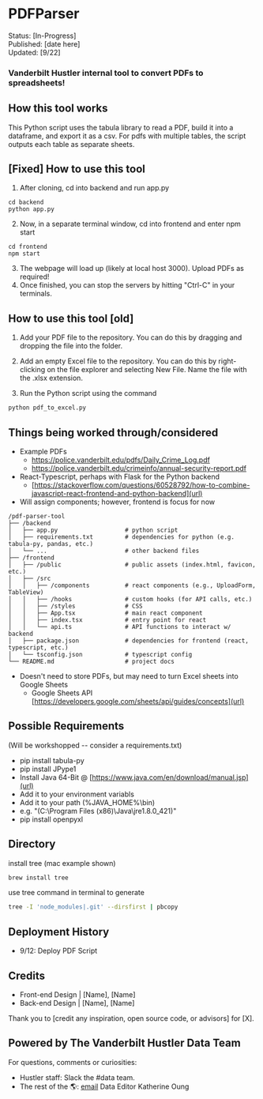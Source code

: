 


# PDFParser
Status: [In-Progress] <br>
Published: [date here] <br>
Updated: [9/22] <br>
### Vanderbilt Hustler internal tool to convert PDFs to spreadsheets!

## How this tool works
This Python script uses the tabula library to read a PDF, build it into a dataframe, and export it as a csv. For pdfs with multiple tables, the script outputs each table as separate sheets. 

## [Fixed] How to use this tool
1. After cloning, cd into backend and run app.py
```
cd backend
python app.py
```
2. Now, in a separate terminal window, cd into frontend and enter npm start
```
cd frontend
npm start
```
3. The webpage will load up (likely at local host 3000). Upload PDFs as required!
4. Once finished, you can stop the servers by hitting "Ctrl-C" in your terminals.

## How to use this tool [old]
1. Add your PDF file to the repository. You can do this by dragging and dropping the file into the folder.

2. Add an empty Excel file to the repository. You can do this by right-clicking on the file explorer and selecting New File. Name the file with the .xlsx extension.

3. Run the Python script using the command
```bash
python pdf_to_excel.py
```

## Things being worked through/considered
- Example PDFs
  - https://police.vanderbilt.edu/pdfs/Daily_Crime_Log.pdf
  - https://police.vanderbilt.edu/crimeinfo/annual-security-report.pdf
- React-Typescript, perhaps with Flask for the Python backend
  - [https://stackoverflow.com/questions/60528792/how-to-combine-javascript-react-frontend-and-python-backend](url)
- Will assign components; however, frontend is focus for now
```
/pdf-parser-tool
├── /backend
│   ├── app.py                   # python script
│   ├── requirements.txt         # dependencies for python (e.g. tabula-py, pandas, etc.)
│   └── ...                      # other backend files
├── /frontend
│   ├── /public                  # public assets (index.html, favicon, etc.)
│   ├── /src
│   │   ├── /components          # react components (e.g., UploadForm, TableView)
│   │   ├── /hooks               # custom hooks (for API calls, etc.)
│   │   ├── /styles              # CSS
│   │   ├── App.tsx              # main react component
│   │   ├── index.tsx            # entry point for react
│   │   └── api.ts               # API functions to interact w/ backend
│   ├── package.json             # dependencies for frontend (react, typescript, etc.)
│   └── tsconfig.json            # typescript config
└── README.md                    # project docs
```
- Doesn't need to store PDFs, but may need to turn Excel sheets into Google Sheets
  - Google Sheets API [https://developers.google.com/sheets/api/guides/concepts](url) 

## Possible Requirements
(Will be workshopped -- consider a requirements.txt)

- pip install tabula-py
- pip install JPype1
- Install Java 64-Bit @ [https://www.java.com/en/download/manual.jsp](url)
- Add it to your environment variabls
- Add it to your path (%JAVA_HOME%\bin)
- e.g. "(C:\Program Files (x86)\Java\jre1.8.0_421)"
- pip install openpyxl

## Directory 
install tree (mac example shown)
```bash
brew install tree
```
use tree command in terminal to generate
```bash
tree -I 'node_modules|.git' --dirsfirst | pbcopy
```
 
## Deployment History
- 9/12: Deploy PDF Script

## Credits
- Front-end Design | [Name], [Name]
- Back-end Design | [Name], [Name]

Thank you to [credit any inspiration, open source code, or advisors] for [X].

## Powered by The Vanderbilt Hustler Data Team
For questions, comments or curiosities: 
- Hustler staff: Slack the #data team. 
- The rest of the 🌎: [email](mailto:katherine.oung@vanderbilt.edu) Data Editor Katherine Oung

